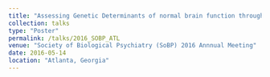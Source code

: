 ```yaml
---
title: "Assessing Genetic Determinants of normal brain function through genome wide association studies (GWASs): a quantitative intermediate phenotype approach"
collection: talks
type: "Poster"
permalink: /talks/2016_SOBP_ATL
venue: "Society of Biological Psychiatry (SoBP) 2016 Annnual Meeting"
date: 2016-05-14
location: "Atlanta, Georgia"
---
```


